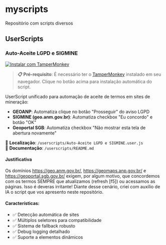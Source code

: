 # myscripts
Repositório com scripts diversos

## UserScripts

### Auto-Aceite LGPD e SIGMINE

[![Instalar com TamperMonkey](https://img.shields.io/badge/TamperMonkey-Instalar%20Script-blue?style=for-the-badge&logo=tampermonkey)](https://raw.githubusercontent.com/nelisjunior/myscripts/main/userscripts/Auto-Aceite%20LGPD%20e%20SIGMINE.user.js)

> **📋 Pré-requisito**: É necessário ter o [TamperMonkey](https://www.tampermonkey.net/) instalado em seu navegador. Clique no botão acima para instalação automática do script.

UserScript unificado para automação de aceite de termos em sites de mineração:
- **GEOANP**: Automatiza clique no botão "Prosseguir" do aviso LGPD
- **SIGMINE (geo.anm.gov.br)**: Automatiza checkbox "Eu concordo" e botão "OK"
- **Geoportal SGB**: Automatiza checkbox "Não mostrar esta tela de abertura novamente"

📁 **Localização**: `/userscripts/Auto-Aceite LGPD e SIGMINE.user.js`  
📖 **Documentação**: `/userscripts/README.md`

#### Justificativa
Os domínios https://geo.anm.gov.br/, https://geomaps.anp.gov.br/ e https://geoportal.sgb.gov.br/ exigem, por algum motivo, que concordemos com os termos SEMPRE que atualizamos (refresh [f5]) ou acessamos as páginas. Isso é deveras irritante! Diante desse cenário, criei com auxílio de IA o script que vos apresento neste repositório.

#### Características:
- ✅ Detecção automática de sites
- ✅ Múltiplos seletores para compatibilidade  
- ✅ Sistema de fallback robusto
- ✅ Debug logging detalhado
- ✅ Suporte a elementos dinâmicos
